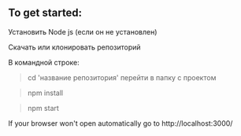 ## To get started:

Установить Node js (если он не установлен)

Скачать или клонировать репозиторий

В командной строке: 

> cd 'название репозитория' перейти в папку с проектом 

> npm install

> npm start

If your browser won't open automatically go to http://localhost:3000/
